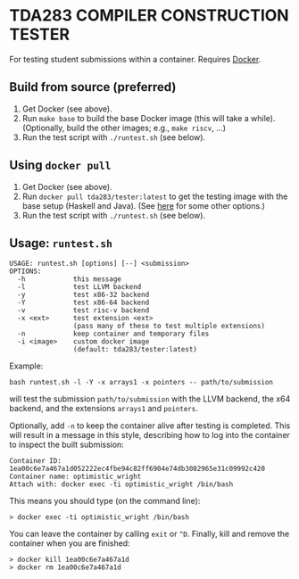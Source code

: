 TDA283 COMPILER CONSTRUCTION TESTER
===================================

For testing student submissions within a container. Requires [Docker](https://www.docker.com/products/docker-desktop).

Build from source (preferred)
-----------------------------

1. Get Docker (see above).
2. Run `make base` to build the base Docker image (this will take a while). (Optionally, build the other images; e.g., `make riscv`, ...)
3. Run the test script with `./runtest.sh` (see below).

Using `docker pull`
-------------------

1. Get Docker (see above).
2. Run `docker pull tda283/tester:latest` to get the testing image with the base setup (Haskell and Java). (See [here](https://hub.docker.com/repository/docker/tda283/tester/tags) for some other options.)
3. Run the test script with `./runtest.sh` (see below).

Usage: `runtest.sh`
-------------------

```
USAGE: runtest.sh [options] [--] <submission>
OPTIONS:
  -h            this message
  -l            test LLVM backend
  -y            test x86-32 backend
  -Y            test x86-64 backend
  -v            test risc-v backend
  -x <ext>      test extension <ext>
                (pass many of these to test multiple extensions)
  -n            keep container and temporary files
  -i <image>    custom docker image
                (default: tda283/tester:latest)
```

Example:
```
bash runtest.sh -l -Y -x arrays1 -x pointers -- path/to/submission
```
will test the submission `path/to/submission` with the LLVM backend, the x64 backend,
and the extensions `arrays1` and `pointers`.

Optionally, add `-n` to keep the container alive after testing is completed.
This will result in a message in this style, describing how to log into
the container to inspect the built submission:
```
Container ID: 1ea00c6e7a467a1d052222ec4fbe94c82ff6904e74db3082965e31c09992c420
Container name: optimistic_wright
Attach with: docker exec -ti optimistic_wright /bin/bash
```

This means you should type (on the command line):
```
> docker exec -ti optimistic_wright /bin/bash
```

You can leave the container by calling `exit` or `^D`. Finally, kill and remove
the container when you are finished:
```
> docker kill 1ea00c6e7a467a1d
> docker rm 1ea00c6e7a467a1d
```
